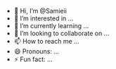 - 👋 Hi, I’m @Samieii
- 👀 I’m interested in ...
- 🌱 I’m currently learning ...
- 💞️ I’m looking to collaborate on ...
- 📫 How to reach me ...
- 😄 Pronouns: ...
- ⚡ Fun fact: ...

<!---
Samieii/Samieii is a ✨ special ✨ repository because its `README.md` (this file) appears on your GitHub profile.
You can click the Preview link to take a look at your changes.
--->
